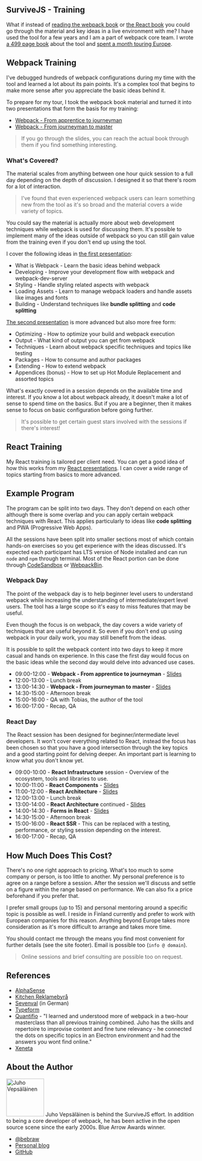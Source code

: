 ## SurviveJS - Training

What if instead of [reading the webpack book](/webpack) or [the React book](/react) you could go through the material and key ideas in a live environment with me? I have used the tool for a few years and I am a part of webpack core team. I wrote [a 499 page book](https://www.amazon.com/dp/9526868803) about the tool and [spent a month touring Europe](/blog/euro-tour-2017/).

## Webpack Training

I've debugged hundreds of webpack configurations during my time with the tool and learned a lot about its pain points. It's a complex tool that begins to make more sense after you appreciate the basic ideas behind it.

To prepare for my tour, I took the webpack book material and turned it into two presentations that form the basis for my training:

* [Webpack - From apprentice to journeyman](http://presentations.survivejs.com/webpack-from-apprentice-to-journeyman)
* [Webpack - From journeyman to master](http://presentations.survivejs.com/webpack-from-journeyman-to-master)

> If you go through the slides, you can reach the actual book through them if you find something interesting.

### What's Covered?

The material scales from anything between one hour quick session to a full day depending on the depth of discussion. I designed it so that there's room for a lot of interaction.

> I've found that even experienced webpack users can learn something new from the tool as it's so broad and the material covers a wide variety of topics.

You could say the material is actually more about web development techniques while webpack is used for discussing them. It's possible to implement many of the ideas outside of webpack so you can still gain value from the training even if you don't end up using the tool.

I cover the following ideas in [the first presentation](http://presentations.survivejs.com/webpack-from-apprentice-to-journeyman):

* What is Webpack - Learn the basic ideas behind webpack
* Developing - Improve your development flow with webpack and webpack-dev-server
* Styling - Handle styling related aspects with webpack
* Loading Assets - Learn to manage webpack loaders and handle assets like images and fonts
* Building - Understand techniques like **bundle splitting** and **code splitting**

[The second presentation](http://presentations.survivejs.com/webpack-from-journeyman-to-master) is more advanced but also more free form:

* Optimizing - How to optimize your build and webpack execution
* Output - What kind of output you can get from webpack
* Techniques - Learn about webpack specific techniques and topics like testing
* Packages - How to consume and author packages
* Extending - How to extend webpack
* Appendices (bonus) - How to set up Hot Module Replacement and assorted topics

What's exactly covered in a session depends on the available time and interest. If you know a lot about webpack already, it doesn't make a lot of sense to spend time on the basics. But if you are a beginner, then it makes sense to focus on basic configuration before going further.

> It's possible to get certain guest stars involved with the sessions if there's interest!

## React Training

My React training is tailored per client need. You can get a good idea of how this works from my [React presentations](https://presentations.survivejs.com/#/1). I can cover a wide range of topics starting from basics to more advanced.

## Example Program

The program can be split into two days. They don't depend on each other although there is some overlap and you can apply certain webpack techniques with React. This applies particularly to ideas like **code splitting** and PWA (Progressive Web Apps).

All the sessions have been split into smaller sections most of which contain hands-on exercises so you get experience with the ideas discussed. It's expected each participant has LTS version of Node installed and can run `node` and `npm` through terminal. Most of the React portion can be done through [CodeSandbox](https://codesandbox.io/) or [WebpackBin](https://www.webpackbin.com/).

### Webpack Day

The point of the webpack day is to help beginner level users to understand webpack while increasing the understanding of intermediate/expert level users. The tool has a large scope so it's easy to miss features that may be useful.

Even though the focus is on webpack, the day covers a wide variety of techniques that are useful beyond it. So even if you don't end up using webpack in your daily work, you may still benefit from the ideas.

It is possible to split the webpack content into two days to keep it more casual and hands on experience. In this case the first day would focus on the basic ideas while the second day would delve into advanced use cases.

* 09:00-12:00 - **Webpack - From apprentice to journeyman** - [Slides](https://presentations.survivejs.com/webpack-from-apprentice-to-journeyman/)
* 12:00-13:00 - Lunch break
* 13:00-14:30 - **Webpack - From journeyman to master** - [Slides](https://presentations.survivejs.com/webpack-from-journeyman-to-master/)
* 14:30-15:00 - Afternoon break
* 15:00-16:00 - QA with Tobias, the author of the tool
* 16:00-17:00 - Recap, QA

### React Day

The React session has been designed for beginner/intermediate level developers. It won't cover everything related to React, instead the focus has been chosen so that you have a good intersection through the key topics and a good starting point for delving deeper. An important part is learning to know what you don't know yet.

* 09:00-10:00 - **React Infrastructure** session - Overview of the ecosystem, tools and libraries to use.
* 10:00-11:00 - **React Components** - [Slides](https://presentations.survivejs.com/react-components/)
* 11:00-12:00 - **React Architecture** - [Slides](https://presentations.survivejs.com/react-architecture/)
* 12:00-13:00 - Lunch break
* 13:00-14:00 - **React Architecture** continued - [Slides](https://presentations.survivejs.com/react-architecture/)
* 14:00-14:30 - **Forms in React** - [Slides](https://presentations.survivejs.com/forms-in-react/)
* 14:30-15:00 - Afternoon break
* 15:00-16:00 - **React SSR** - This can be replaced with a testing, performance, or styling session depending on the interest.
* 16:00-17:00 - Recap, QA

## How Much Does This Cost?

There's no one right approach to pricing. What's too much to some company or person, is too little to another. My personal preference is to agree on a range before a session. After the session we'll discuss and settle on a figure within the range based on performance. We can also fix a price beforehand if you prefer that.

I prefer small groups (up to 15) and personal mentoring around a specific topic is possible as well. I reside in Finland currently and prefer to work with European companies for this reason. Anything beyond Europe takes more consideration as it's more difficult to arrange and takes more time.

You should contact me through the means you find most convenient for further details (see the site footer). Email is possible too (`info @ domain`).

> Online sessions and brief consulting are possible too on request.

## References

* [AlphaSense](https://www.alpha-sense.com/)
* [Kitchen Reklamebyrå](http://www.kitchen.no/)
* [Sevenval](https://www.sevenval.com/blog/5093/webpack-master-ein-kurzer-ruckblick-auf-unseren-workshop-mit-bebraw/) (in German)
* [Typeform](https://www.typeform.com/)
* [Quantifio](http://www.quantifio.no/) - "I learned and understood more of webpack in a two-hour masterclass than all previous training combined. Juho has the skills and repertoire to improvise content and fine tune relevancy - he connected the dots on specific topics in an Electron environment and had the answers you wont find online."
* [Xeneta](https://www.xeneta.com/)

## About the Author

<p>
<img src='https://www.gravatar.com/avatar/b26ec3c2769168c2cbc64cc3df9cdd9c?s=200' alt='Juho Vepsäläinen' class='author-photo' width='100' height='100' />
Juho Vepsäläinen is behind the SurviveJS effort. In addition to being a core developer of webpack, he has been active in the open source scene since the early 2000s. Blue Arrow Awards winner.
</p>

* [@bebraw](https://twitter.com/bebraw)
* [Personal blog](http://nixtu.info)
* [GitHub](https://github.com/bebraw)

